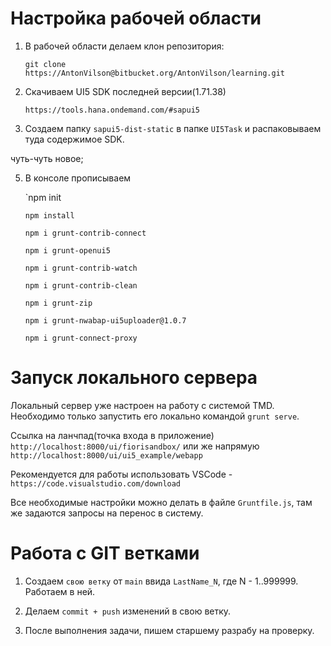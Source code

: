 
# Настройка рабочей области

1. В рабочей области делаем клон репозитория: 

    `git clone https://AntonVilson@bitbucket.org/AntonVilson/learning.git`

2. Скачиваем UI5 SDK последней версии(1.71.38)

    `https://tools.hana.ondemand.com/#sapui5`
    
4. Создаем папку `sapui5-dist-static` в папке `UI5Task` и распаковываем туда содержимое SDK.


чуть-чуть новое;


5. В консоле прописываем
    
    `npm init
    
    `npm install`
    
    `npm i grunt-contrib-connect`

    `npm i grunt-openui5`

    `npm i grunt-contrib-watch`

    `npm i grunt-contrib-clean`
    
    `npm i grunt-zip`
    
    `npm i grunt-nwabap-ui5uploader@1.0.7`

    `npm i grunt-connect-proxy`

# Запуск локального сервера

Локальный сервер уже настроен на работу с системой TMD. Необходимо только запустить его локально командой `grunt serve`. 

Ссылка на ланчпад(точка входа в приложение) `http://localhost:8000/ui/fiorisandbox/` или же напрямую `http://localhost:8000/ui/ui5_example/webapp`

Рекомендуется для работы использовать VSCode - `https://code.visualstudio.com/download`

Все необходимые настройки можно делать в файле `Gruntfile.js`, там же задаются запросы на перенос в систему.


# Работа с GIT ветками

1. Создаем `свою ветку` от `main` ввида `LastName_N`, где N - 1..999999.
Работаем в ней.

2. Делаем `commit + push` изменений в свою ветку.

3. После выполнения задачи, пишем старшему разрабу на проверку.
